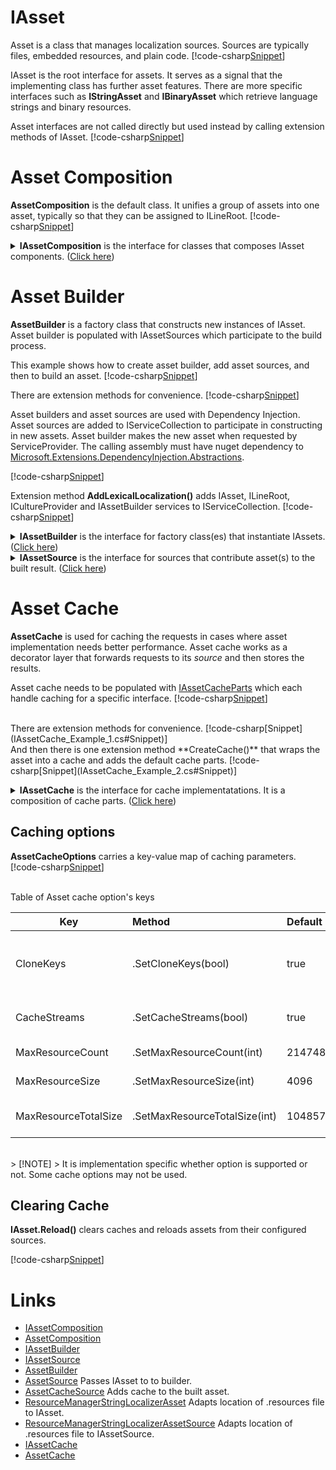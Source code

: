 ﻿# IAsset
Asset is a class that manages localization sources.
Sources are typically files, embedded resources, and plain code.
[!code-csharp[Snippet](IAsset_Examples.cs#Snippet_1)]

IAsset is the root interface for assets. It serves as a signal that the implementing class has further asset features.
There are more specific interfaces such as **IStringAsset** and **IBinaryAsset** which 
retrieve language strings and binary resources.

Asset interfaces are not called directly but used instead by calling extension methods of IAsset.
[!code-csharp[Snippet](IAsset_Examples.cs#Snippet_2)]


# Asset Composition

**AssetComposition** is the default class. It unifies a group of assets into one asset, typically so that they can be assigned to ILineRoot.
[!code-csharp[Snippet](IAssetComposition_Example.cs#Snippet)]

<details>
  <summary><b>IAssetComposition</b> is the interface for classes that composes IAsset components. (<u>Click here</u>)</summary>
[!code-csharp[Snippet](../../Lexical.Localization.Abstractions/Asset/IAssetComposition.cs#doc)]
</details>


# Asset Builder
**AssetBuilder** is a factory class that constructs new instances of IAsset. 
Asset builder is populated with IAssetSources which participate to the build process. 

This example shows how to create asset builder, add asset sources, and then to build an asset.
[!code-csharp[Snippet](IAssetBuilder_Example_0.cs#Snippet)]

There are extension methods for convenience.
[!code-csharp[Snippet](IAssetBuilder_Example_1.cs#Snippet)]

Asset builders and asset sources are used with Dependency Injection. 
Asset sources are added to IServiceCollection to participate in constructing in new assets.
Asset builder makes the new asset when requested by ServiceProvider.
The calling assembly must have nuget dependency to [Microsoft.Extensions.DependencyInjection.Abstractions](https://www.nuget.org/packages/Microsoft.Extensions.DependencyInjection.Abstractions/).

[!code-csharp[Snippet](IAssetBuilder_Example_2.cs#Snippet)]

Extension method **AddLexicalLocalization()** adds IAsset, ILineRoot, ICultureProvider and IAssetBuilder services to IServiceCollection.
[!code-csharp[Snippet](IAssetBuilder_Example_3.cs#Snippet)]

<details>
  <summary><b>IAssetBuilder</b> is the interface for factory class(es) that instantiate IAssets. (<u>Click here</u>)</summary>
[!code-csharp[Snippet](../../Lexical.Localization.Abstractions/Asset/IAssetBuilder.cs#doc)]
</details>
<details>
  <summary><b>IAssetSource</b> is the interface for sources that contribute asset(s) to the built result. (<u>Click here</u>)</summary>
[!code-csharp[Snippet](../../Lexical.Localization.Abstractions/Asset/IAssetSource.cs#doc)]
</details>



# Asset Cache
**AssetCache**
is used for caching the requests in cases where asset implementation needs better performance.
Asset cache works as a decorator layer that forwards requests to its *source* and then stores the results. 

Asset cache needs to be populated with [IAssetCacheParts](https://github.com/tagcode/Lexical.Localization/blob/master/Lexical.Localization.Abstractions/Asset/IAssetCache.cs) which each handle caching for a specific interface.
[!code-csharp[Snippet](IAssetCache_Example_0.cs#Snippet)]

<br/>
There are extension methods for convenience.
[!code-csharp[Snippet](IAssetCache_Example_1.cs#Snippet)]

<br/>
And then there is one extension method **CreateCache()** that wraps the asset into a cache and adds the default cache parts. 
[!code-csharp[Snippet](IAssetCache_Example_2.cs#Snippet)]

<p/>
<details>
  <summary><b>IAssetCache</b> is the interface for cache implementatations. It is a composition of cache parts. (<u>Click here</u>)</summary>
[!code-csharp[Snippet](../../Lexical.Localization.Abstractions/Asset/IAssetCache.cs#doc)]
</details>

## Caching options
**AssetCacheOptions** carries a key-value map of caching parameters.
[!code-csharp[Snippet](IAssetCache_Example_3.cs#Snippet)]

<br/>
Table of Asset cache option's keys

| Key      | Method  | Default | Description |
|----------|:--------|:--------|:------------|
| CloneKeys | .SetCloneKeys(bool) | true | Should cache create clones of keys, or should it use the keys that come from requests in its cache structures. |
| CacheStreams | .SetCacheStreams(bool) | true | Should IBinaryAsset#OpenStream requests be cached. |
| MaxResourceCount | .SetMaxResourceCount(int) | 2147483647 | Maximum number of resources to cache. |
| MaxResourceSize | .SetMaxResourceSize(int) | 4096 | Maximum size of a resource. |
| MaxResourceTotalSize | .SetMaxResourceTotalSize(int) | 1048576 | Maximum total number of bytes to reserve for all cached resources. |

<br/>
> [!NOTE]
> It is implementation specific whether option is supported or not. Some cache options may not be used.

## Clearing Cache
**IAsset.Reload()** clears caches and reloads assets from their configured sources.

[!code-csharp[Snippet](IAssetCache_Example_4.cs#Snippet)]

# Links
* [IAssetComposition](https://github.com/tagcode/Lexical.Localization/blob/master/Lexical.Localization.Abstractions/Asset/IAssetComposition.cs)
* [AssetComposition](https://github.com/tagcode/Lexical.Localization/tree/master/Lexical.Localization/Asset/AssetComposition.cs)
* [IAssetBuilder](https://github.com/tagcode/Lexical.Localization/blob/master/Lexical.Localization.Abstractions/Asset/IAssetBuilder.cs)
* [IAssetSource](https://github.com/tagcode/Lexical.Localization/blob/master/Lexical.Localization.Abstractions/Asset/IAssetSource.cs)
* [AssetBuilder](https://github.com/tagcode/Lexical.Localization/tree/master/Lexical.Localization/Asset/AssetBuilder.cs)
* [AssetSource](https://github.com/tagcode/Lexical.Localization/tree/master/Lexical.Localization/Asset/AssetSource.cs) Passes IAsset to to builder.
* [AssetCacheSource](https://github.com/tagcode/Lexical.Localization/blob/master/Lexical.Localization/Asset/AssetCache.cs) Adds cache to the built asset. 
* [ResourceManagerStringLocalizerAsset](https://github.com/tagcode/Lexical.Localization/blob/master/Lexical.Localization/Ms.Extensions/ResourceManagerStringLocalizerAsset.cs) Adapts location of .resources file to IAsset.
* [ResourceManagerStringLocalizerAssetSource](https://github.com/tagcode/Lexical.Localization/blob/master/Lexical.Localization/Ms.Extensions/ResourceManagerStringLocalizerAssetSource.cs) Adapts location of .resources file to IAssetSource.
* [IAssetCache](https://github.com/tagcode/Lexical.Localization/blob/master/Lexical.Localization.Abstractions/Asset/IAssetCache.cs)
* [AssetCache](https://github.com/tagcode/Lexical.Localization/tree/master/Lexical.Localization/Asset/AssetCache.cs)
